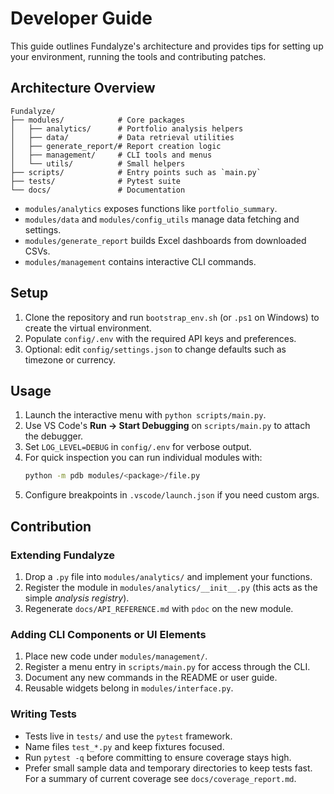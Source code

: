 # Developer Guide

This guide outlines Fundalyze's architecture and provides tips for setting up
your environment, running the tools and contributing patches.

## Architecture Overview
```text
Fundalyze/
├── modules/            # Core packages
│   ├── analytics/      # Portfolio analysis helpers
│   ├── data/           # Data retrieval utilities
│   ├── generate_report/# Report creation logic
│   ├── management/     # CLI tools and menus
│   └── utils/          # Small helpers
├── scripts/            # Entry points such as `main.py`
├── tests/              # Pytest suite
└── docs/               # Documentation
```
- `modules/analytics` exposes functions like `portfolio_summary`.
- `modules/data` and `modules/config_utils` manage data fetching and settings.
- `modules/generate_report` builds Excel dashboards from downloaded CSVs.
- `modules/management` contains interactive CLI commands.

## Setup
1. Clone the repository and run `bootstrap_env.sh` (or `.ps1` on Windows) to create the virtual environment.
2. Populate `config/.env` with the required API keys and preferences.
3. Optional: edit `config/settings.json` to change defaults such as timezone or currency.

## Usage
1. Launch the interactive menu with `python scripts/main.py`.
2. Use VS Code's **Run → Start Debugging** on `scripts/main.py` to attach the debugger.
3. Set `LOG_LEVEL=DEBUG` in `config/.env` for verbose output.
4. For quick inspection you can run individual modules with:
   ```bash
   python -m pdb modules/<package>/file.py
   ```
5. Configure breakpoints in `.vscode/launch.json` if you need custom args.

## Contribution
### Extending Fundalyze
1. Drop a `.py` file into `modules/analytics/` and implement your functions.
2. Register the module in `modules/analytics/__init__.py` (this acts as the simple *analysis registry*).
3. Regenerate `docs/API_REFERENCE.md` with `pdoc` on the new module.

### Adding CLI Components or UI Elements
1. Place new code under `modules/management/`.
2. Register a menu entry in `scripts/main.py` for access through the CLI.
3. Document any new commands in the README or user guide.
4. Reusable widgets belong in `modules/interface.py`.

### Writing Tests
- Tests live in `tests/` and use the `pytest` framework.
- Name files `test_*.py` and keep fixtures focused.
- Run `pytest -q` before committing to ensure coverage stays high.
- Prefer small sample data and temporary directories to keep tests fast.
For a summary of current coverage see `docs/coverage_report.md`.
